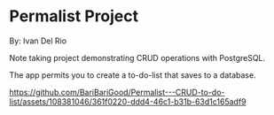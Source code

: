 # Permalist Project
By: Ivan Del Rio

Note taking project demonstrating CRUD operations with PostgreSQL.

The app permits you to create a to-do-list that saves to a database.


https://github.com/BariBariGood/Permalist---CRUD-to-do-list/assets/108381046/361f0220-ddd4-46c1-b31b-63d1c165adf9

